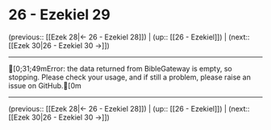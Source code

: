# 26 - Ezekiel 29

(previous:: [[Ezek 28|← 26 - Ezekiel 28]]) | (up:: [[26 - Ezekiel]]) | (next:: [[Ezek 30|26 - Ezekiel 30 →]])

***
[0;31;49mError: the data returned from BibleGateway is empty, so stopping. Please check your usage, and if still a problem, please raise an issue on GitHub.[0m

***

(previous:: [[Ezek 28|← 26 - Ezekiel 28]]) | (up:: [[26 - Ezekiel]]) | (next:: [[Ezek 30|26 - Ezekiel 30 →]])

